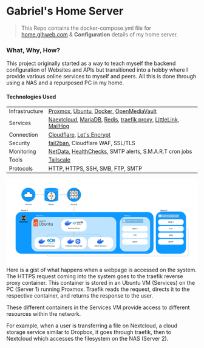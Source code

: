 # Gabriel's Home Server

> This Repo contains the docker-compose.yml file for [home.glhweb.com](https://home.glhweb.com) & **Configuration** details of my home server.

### What, Why, How?

This project originally started as a way to teach myself the backend configuration of Websites and APIs but transitioned into a hobby where I provide various online services to myself and peers. All this is done through using a NAS and a repurposed PC in my home.

#### Technologies Used


|                |                                                                                                                                                                                                                                                                                                                                       |
| :--------------- | --------------------------------------------------------------------------------------------------------------------------------------------------------------------------------------------------------------------------------------------------------------------------------------------------------------------------------------- |
| Infrastructure | [Proxmox](https://www.proxmox.com/en/), [Ubuntu](https://ubuntu.com/https:/), [Docker](https://www.docker.com/), [OpenMediaVault](https://www.openmediavault.org/)                                                                                                                                                                    |
| Services       | [Naextcloud](https://hub.docker.com/_/nextcloudhttps:/), [MariaDB](https://hub.docker.com/_/mariadbhttps:/), [Redis](https://redis.io/docs/install/install-stack/docker/https:/), [traefik proxy](https://doc.traefik.io/traefik/), [LittleLink](https://littlelink.io/https:/), [MailHog](https://hub.docker.com/r/mailhog/mailhog/) |
| Connection     | [Cloudflare](https://www.cloudflare.com/en-gb/), [Let's Encrypt](https://letsencrypt.org/)                                                                                                                                                                                                                                            |
| Security       | [fail2ban](https://github.com/fail2ban/fail2ban), Cloudflare WAF, SSL/TLS                                                                                                                                                                                                                                                             |
| Monitoring     | [NetData](https://www.netdata.cloud/), [HealthChecks](https://healthchecks.io/), SMTP alerts, S.M.A.R.T cron jobs                                                                                                                                                                                                                     |
| Tools          | [Tailscale](https://tailscale.com/)                                                                                                                                                                                                                                                                                                   |
| Protocols      | HTTP, HTTPS, SSH, SMB, FTP, SMTP                                                                                                                                                                                                                                                                                                      |

![Configuration diagram](assets/20240102_202551_diagram.png)
Here is a gist of what happens when a webpage is accessed on the system. The HTTPS request coming into the system goes to the traefik reverse proxy container. This container is stored in an Ubuntu VM (Services) on the PC (Server 1) running Proxmox. Traefik reads the request, directs it to the respective container, and returns the response to the user.

These different containers in the Services VM provide access to different resources within the network.

For example, when a user is transferring a file on Nextcloud, a cloud storage service similar to Dropbox, it goes through traefik, then to Nextcloud which accesses the filesystem on the NAS (Server 2).
